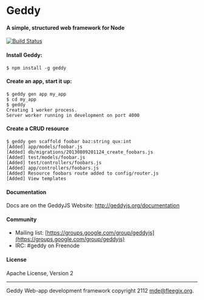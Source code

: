 # Geddy
#### A simple, structured web framework for Node

[![Build Status](https://travis-ci.org/mde/geddy.png?branch=master)](https://travis-ci.org/mde/geddy)

#### Install Geddy:

```
$ npm install -g geddy
```

#### Create an app, start it up:

```
$ geddy gen app my_app
$ cd my_app
$ geddy
Creating 1 worker process.
Server worker running in development on port 4000
```

#### Create a CRUD resource

```
$ geddy gen scaffold foobar baz:string qux:int
[Added] app/models/foobar.js
[Added] db/migrations/20130809201124_create_foobars.js
[Added] test/models/foobar.js
[Added] test/controllers/foobars.js
[Added] app/controllers/foobars.js
[Added] Resource foobars route added to config/router.js
[Added] View templates
```

#### Documentation

Docs are on the GeddyJS Website: http://geddyjs.org/documentation

#### Community

* Mailing list: [https://groups.google.com/group/geddyjs](https://groups.google.com/group/geddyjs)
* IRC: #geddy on Freenode

#### License

Apache License, Version 2

- - -
Geddy Web-app development framework copyright 2112
mde@fleegix.org.

